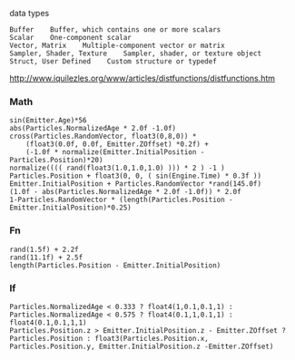 data types  
``` Use This Intrinsic Type    To Define This Shader Variable
Buffer    Buffer, which contains one or more scalars
Scalar    One-component scalar
Vector, Matrix    Multiple-component vector or matrix
Sampler, Shader, Texture    Sampler, shader, or texture object
Struct, User Defined    Custom structure or typedef
```





http://www.iquilezles.org/www/articles/distfunctions/distfunctions.htm



### Math
```hlsl
sin(Emitter.Age)*56
abs(Particles.NormalizedAge * 2.0f -1.0f)
cross(Particles.RandomVector, float3(0,8,0)) * 
    (float3(0.0f, 0.0f, Emitter.ZOffset) *0.2f) + 
    (-1.0f * normalize(Emitter.InitialPosition - Particles.Position)*20) 
normalize(((( rand(float3(1.0,1.0,1.0) ))) * 2 ) -1 )
Particles.Position + float3(0, 0, ( sin(Engine.Time) * 0.3f ))
Emitter.InitialPosition + Particles.RandomVector *rand(145.0f)
(1.0f - abs(Particles.NormalizedAge * 2.0f -1.0f)) * 2.0f
1-Particles.RandomVector * (length(Particles.Position - Emitter.InitialPosition)*0.25)
```
### Fn
```hlsl
rand(1.5f) + 2.2f
rand(11.1f) + 2.5f
length(Particles.Position - Emitter.InitialPosition)

```
### If
```hlsl
Particles.NormalizedAge < 0.333 ? float4(1,0.1,0.1,1) : Particles.NormalizedAge < 0.575 ? float4(0.1,1,0.1,1) : float4(0.1,0.1,1,1)
Particles.Position.z > Emitter.InitialPosition.z - Emitter.ZOffset ? Particles.Position : float3(Particles.Position.x, Particles.Position.y, Emitter.InitialPosition.z -Emitter.ZOffset)

```

